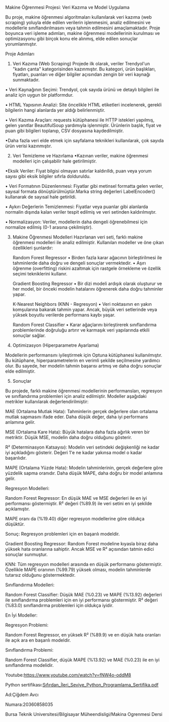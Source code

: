Makine Öğrenmesi Projesi: Veri Kazıma ve Model Uygulama

Bu proje, makine öğrenmesi algoritmaları kullanılarak veri kazıma (web scraping) yoluyla elde edilen verilerin işlenmesini, analiz edilmesini ve modellerle sınıflandırılmasını veya tahmin edilmesini amaçlamaktadır. Proje boyunca veri işleme adımları, makine öğrenmesi modellerinin kurulması ve optimizasyonu gibi birçok konu ele alınmış, elde edilen sonuçlar yorumlanmıştır.

Proje Adımları

1. Veri Kazıma (Web Scraping)
Projede ilk olarak, veriler Trendyol'un "kadın çanta" kategorisinden kazınmıştır. Bu kategori, ürün başlıkları, fiyatları, puanları ve diğer bilgiler açısından zengin bir veri kaynağı sunmaktadır.

•	Veri Kaynağının Seçimi: Trendyol, çok sayıda ürünü ve detaylı bilgileri ile analiz için uygun bir platformdur.

•	HTML Yapısının Analizi: Site öncelikle HTML etiketleri incelenerek, gerekli bilgilerin hangi alanlarda yer aldığı belirlenmiştir.

•	Veri Kazıma Araçları: requests kütüphanesi ile HTTP istekleri yapılmış, gelen yanıtlar BeautifulSoup yardımıyla işlenmiştir. Ürünlerin başlık, fiyat ve puan gibi bilgileri toplanıp, CSV dosyasına kaydedilmiştir.

•Daha fazla veri elde etmek için sayfalama teknikleri kullanılarak, çok sayıda ürün verisi kazınmıştır.


2. Veri Temizleme ve Hazırlama
•Kazınan veriler, makine öğrenmesi modelleri için çalışabilir hale getirilmiştir.

•Eksik Veriler: Fiyat bilgisi olmayan satırlar kaldırılldı, puan veya yorum sayısı gibi eksik bilgiler sıfırla dolduruldu.

•	Veri Formatının Düzenlenmesi: Fiyatlar gibi metinsel formatta gelen veriler, sayısal formata dönüştürülmüştür.Marka string değerleri LabelEncoder() kullanarak de sayısal hale getirildi.

•	Aykırı Değerlerin Temizlenmesi: Fiyatlar veya puanlar gibi alanlarda normalin dışında kalan veriler tespit edilmiş ve veri setinden kaldırılmıştır.

•	Normalizasyon: Veriler, modellerin daha dengeli öğrenebilmesi için normalize edilmiş (0-1 arasına çekilmiştir).


3. Makine Öğrenmesi Modelleri
Hazırlanan veri seti, farklı makine öğrenmesi modelleri ile analiz edilmiştir. Kullanılan modeller ve öne çıkan özellikleri şunlardır:
 
	 Random Forest Regressor
•	Birden fazla karar ağacının birleştirilmesi ile tahminlerde daha doğru ve dengeli sonuçlar vermektedir.
•	Aşırı öğrenme (overfitting) riskini azaltmak için rastgele örnekleme ve özellik seçimi tekniklerini kullanır.

    Gradient Boosting Regressor
•	Bir dizi modeli ardışık olarak oluşturur ve her model, bir önceki modelin hatalarını öğrenerek daha doğru tahminler yapar.

    K-Nearest Neighbors (KNN - Regresyon)
•	Veri noktasının en yakın komşularına bakarak tahmin yapar. Ancak, büyük veri setlerinde veya yüksek boyutlu verilerde performans kaybı yaşar.

    Random Forest Classifier
•	Karar ağaçlarını birleştirerek sınıflandırma problemlerinde doğruluğu artırır ve karmaşık veri yapılarında etkili sonuçlar sağlar.


4. Optimizasyon (Hiperparametre Ayarlama)

Modellerin performansını iyileştirmek için Optuna kütüphanesi kullanılmıştır. Bu kütüphane, hiperparametrelerin en verimli şekilde seçilmesine yardımcı olur. Bu sayede, her modelin tahmin başarısı artmış ve daha doğru sonuçlar elde edilmiştir.


5. Sonuçlar

Bu projede, farklı makine öğrenmesi modellerinin performansları, regresyon ve sınıflandırma problemleri için analiz edilmiştir. Modeller aşağıdaki metrikler kullanılarak değerlendirilmiştir:

MAE (Ortalama Mutlak Hata): Tahminlerin gerçek değerlere olan ortalama mutlak sapmasını ifade eder. Daha düşük değer, daha iyi performans anlamına gelir.

MSE (Ortalama Kare Hata): Büyük hatalara daha fazla ağırlık veren bir metriktir. Düşük MSE, modelin daha doğru olduğunu gösterir.

R² (Determinasyon Katsayısı): Modelin veri setindeki değişkenliği ne kadar iyi açıkladığını gösterir. Değeri 1'e ne kadar yakınsa model o kadar başarılıdır.

MAPE (Ortalama Yüzde Hata): Modelin tahminlerinin, gerçek değerlere göre yüzdelik sapma oranıdır. Daha düşük MAPE, daha doğru bir model anlamına gelir.


Regresyon Modelleri:

Random Forest Regressor:
En düşük MAE ve MSE değerleri ile en iyi performansı göstermiştir. R² değeri (%89.9) ile veri setini en iyi şekilde açıklamıştır.

MAPE oranı da (%19.40) diğer regresyon modellerine göre oldukça düşüktür.

Sonuç: Regresyon problemleri için en başarılı modeldir.


Gradient Boosting Regressor:
Random Forest modeline kıyasla biraz daha yüksek hata oranlarına sahiptir. Ancak MSE ve R² açısından tatmin edici sonuçlar sunmuştur.

KNN:
Tüm regresyon modelleri arasında en düşük performansı göstermiştir. Özellikle MAPE oranının (%99.79) yüksek olması, modelin tahminlerde tutarsız olduğunu göstermektedir.


Sınıflandırma Modelleri:

Random Forest Classifier:
Düşük MAE (%0.23) ve MAPE (%13.92) değerleri ile sınıflandırma problemleri için en iyi performansı göstermiştir.
R² değeri (%83.0) sınıflandırma problemleri için oldukça iyidir.

En İyi Modeller:

Regresyon Problemi:

Random Forest Regressor, en yüksek R² (%89.9) ve en düşük hata oranları ile açık ara en başarılı modeldir.

Sınıflandırma Problemi:

Random Forest Classifier, düşük MAPE (%13.92) ve MAE (%0.23) ile en iyi sınıflandırma modelidir.

Youtube:https://www.youtube.com/watch?v=fNW4o-oddM8

Python sertifikası:[Sıfırdan_İleri_Seviye_Python_Programlama_Sertifika.pdf](https://github.com/user-attachments/files/18468400/Sifirdan_Ileri_Seviye_Python_Programlama_Sertifika.pdf)





Ad:Çiğdem Avcı

Numara:20360858035

Bursa Teknik Universitesi/Bilgisayar Müheendisligi/Makina Ogrenmesi Dersi





